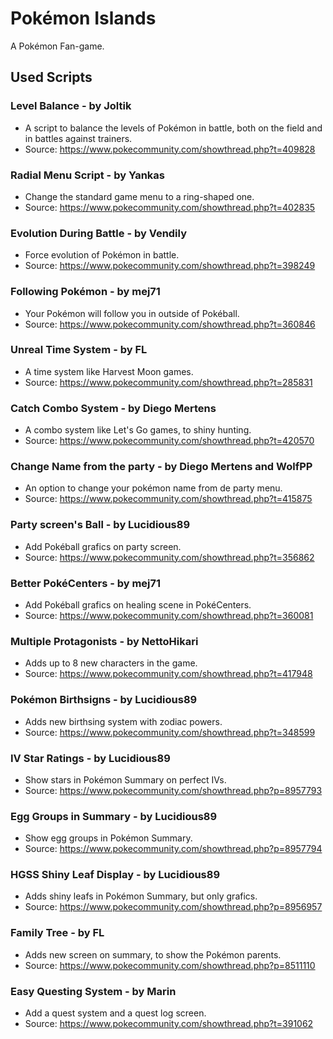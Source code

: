 # Pokémon Islands
A Pokémon Fan-game.

## Used Scripts

### Level Balance - by Joltik
* A script to balance the levels of Pokémon in battle, both on the field and in battles against trainers.
* Source: https://www.pokecommunity.com/showthread.php?t=409828

### Radial Menu Script - by Yankas
* Change the standard game menu to a ring-shaped one.
* Source: https://www.pokecommunity.com/showthread.php?t=402835

### Evolution During Battle - by Vendily
* Force evolution of Pokémon in battle.
* Source: https://www.pokecommunity.com/showthread.php?t=398249

### Following Pokémon - by mej71
* Your Pokémon will follow you in outside of Pokéball.
* Source: https://www.pokecommunity.com/showthread.php?t=360846

### Unreal Time System - by FL
* A time system like Harvest Moon games.
* Source: https://www.pokecommunity.com/showthread.php?t=285831

### Catch Combo System - by Diego Mertens
* A combo system like Let's Go games, to shiny hunting.
* Source: https://www.pokecommunity.com/showthread.php?t=420570

### Change Name from the party - by Diego Mertens and WolfPP
* An option to change your pokémon name from de party menu.
* Source: https://www.pokecommunity.com/showthread.php?t=415875

### Party screen's Ball - by Lucidious89
* Add Pokéball grafics on party screen.
* Source: https://www.pokecommunity.com/showthread.php?t=356862

### Better PokéCenters - by mej71
* Add Pokéball grafics on healing scene in PokéCenters.
* Source: https://www.pokecommunity.com/showthread.php?t=360081

### Multiple Protagonists - by NettoHikari
* Adds up to 8 new characters in the game.
* Source: https://www.pokecommunity.com/showthread.php?t=417948

### Pokémon Birthsigns - by Lucidious89
* Adds new birthsing system with zodiac powers.
* Source: https://www.pokecommunity.com/showthread.php?t=348599

### IV Star Ratings - by Lucidious89
* Show stars in Pokémon Summary on perfect IVs.
* Source: https://www.pokecommunity.com/showthread.php?p=8957793

### Egg Groups in Summary - by Lucidious89
* Show egg groups in Pokémon Summary.
* Source: https://www.pokecommunity.com/showthread.php?p=8957794

### HGSS Shiny Leaf Display - by Lucidious89
* Adds shiny leafs in Pokémon Summary, but only grafics.
* Source: https://www.pokecommunity.com/showthread.php?p=8956957

### Family Tree - by FL
* Adds new screen on summary, to show the Pokémon parents.
* Source: https://www.pokecommunity.com/showthread.php?p=8511110

### Easy Questing System - by Marin
* Add a quest system and a quest log screen.
* Source: https://www.pokecommunity.com/showthread.php?t=391062
